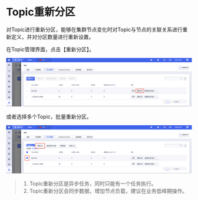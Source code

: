# Topic重新分区

对Topic进行重新分区，能够在集群节点变化时对Topic与节点的关联关系进行重新定义，并对分区数量进行重新设置。

在Topic管理界面，点击【重新分区】。

![img](/images/guide/topic/repartition_button_one.png)

或者选择多个Topic，批量重新分区。

![img](/images/guide/topic/repartition_button_multi.png)

> 1. Topic重新分区是异步任务，同时只能有一个任务执行。
> 2. Topic重新分区会同步数据，增加节点负载，建议在业务低峰期操作。
